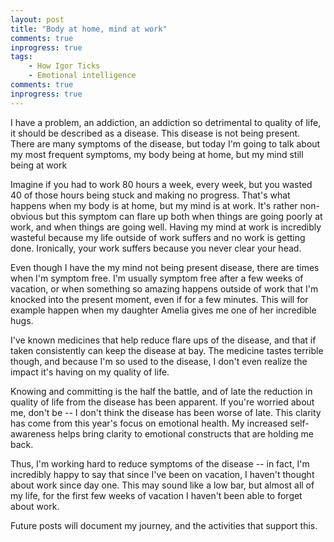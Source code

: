 ```yaml
--- 
layout: post
title: "Body at home, mind at work"
comments: true
inprogress: true
tags: 
    - How Igor Ticks
    - Emotional intelligence
comments: true
inprogress: true
---
```


I have a problem,  an  addiction,  an addiction so  detrimental to quality of life, it should be described as a disease.  This disease is not being present.   There are many symptoms of the disease, but today I'm going to talk about   my most frequent  symptoms, my body being at home, but my mind still being at work

Imagine if you had to work 80 hours a week, every week, but you wasted 40 of those hours being stuck and making no progress. That's what happens when my body is at home, but  my mind is at work.  It's rather non-obvious but this symptom can flare up both when things are going poorly at work, and when things are going well. Having my mind at work is incredibly wasteful because my life outside of work suffers and no work is getting done.  Ironically, your work suffers because you never clear your head.  

Even though I have the  my mind not being  present disease, there are times when I'm symptom free.  I'm  usually symptom free after a few weeks of vacation, or when something so amazing happens outside of work that I'm knocked into the present moment, even if for a few minutes.  This will for example happen when my daughter Amelia gives me one of her incredible hugs.

I've known  medicines that help reduce flare ups of the disease, and that if taken consistently can keep the disease at bay. The medicine tastes terrible though, and because I'm so used to the disease, I don't even realize the impact it's having on my quality of life. 

Knowing and committing is the half the battle, and of late the reduction in quality of life from the disease has been apparent.  If you're worried about me, don't be -- I don't think the disease has been worse of late.   This clarity has come from this year's focus on emotional health.  My increased self-awareness helps bring clarity to emotional constructs that are holding me back.

Thus,  I'm working hard to reduce symptoms of the disease -- in fact, I'm incredibly happy to say that since I've been on vacation, I haven't thought about work since day one.  This may sound like a low bar, but almost all of my life, for the first few weeks of vacation I haven't been able to forget about work.  

Future posts will document my journey, and the activities that support this.
